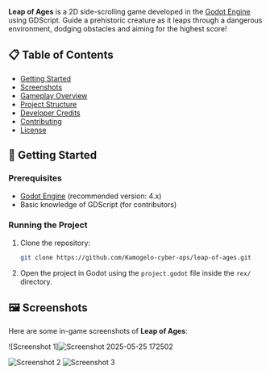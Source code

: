 
**Leap of Ages** is a 2D side-scrolling game developed in the [Godot Engine](https://godotengine.org/) using GDScript. Guide a prehistoric creature as it leaps through a dangerous environment, dodging obstacles and aiming for the highest score!

## 📋 Table of Contents

- [Getting Started](#-getting-started)
- [Screenshots](#-screenshots)
- [Gameplay Overview](#-gameplay-overview)
- [Project Structure](#-project-structure)
- [Developer Credits](#-developer-credits)
- [Contributing](#-contributing)
- [License](#-license)

## 🚀 Getting Started

### Prerequisites

- [Godot Engine](https://godotengine.org/download) (recommended version: 4.x)
- Basic knowledge of GDScript (for contributors)

### Running the Project

1. Clone the repository:
    ```bash
    git clone https://github.com/Kamogelo-cyber-ops/leap-of-ages.git
    ```
2. Open the project in Godot using the `project.godot` file inside the `rex/` directory.

## 🖼️ Screenshots

Here are some in-game screenshots of **Leap of Ages**:

![Screenshot 1]![Screenshot 2025-05-25 172502](https://github.com/user-attachments/assets/ce7344ce-006a-452a-912f-b61bd4037f26)

![Screenshot 2](screenshots/Screenshot%202025-05-25%20172604.png)
![Screenshot 3](screenshots/Screenshot%202025-05-25%20172837.png)

